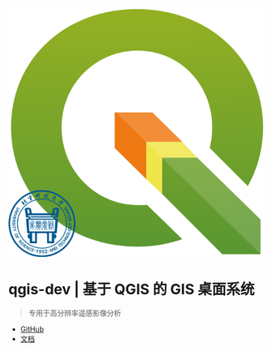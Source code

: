 <!-- _coverpage.md -->

![logo](../logo.svg)

# qgis-dev  |  基于 QGIS 的 GIS 桌面系统

> 专用于高分辨率遥感影像分析

- [GitHub](https://github.com/study-233/qgis_dev/tree/master)
- [文档](#/?id=介绍)